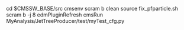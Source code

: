 cd $CMSSW_BASE/src
cmsenv
scram b clean
source fix_pfparticle.sh
scram b -j 8
edmPluginRefresh
cmsRun MyAnalysis/JetTreeProducer/test/myTest_cfg.py

